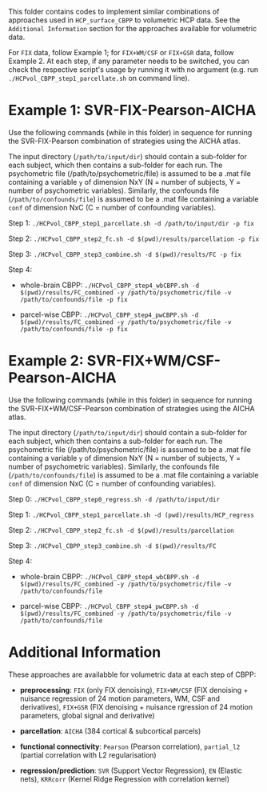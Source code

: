 This folder contains codes to implement similar combinations of approaches used in `HCP_surface_CBPP` to volumetric HCP data. See the `Additional Information` section for the approaches available for volumetric data.

For `FIX` data, follow Example 1; for `FIX+WM/CSF` or `FIX+GSR` data, follow Example 2. At each step, if any parameter needs to be switched, you can check the respective script's usage by running it with no argument (e.g. run `./HCPvol_CBPP_step1_parcellate.sh` on command line).


# Example 1: SVR-FIX-Pearson-AICHA

Use the following commands (while in this folder) in sequence for running the SVR-FIX-Pearson combination of strategies using the AICHA atlas. 

The input directory (`/path/to/input/dir`) should contain a sub-folder for each subject, which then contains a sub-folder for each run. The psychometric file (/path/to/psychometric/file) is assumed to be a .mat file containing a variable `y` of dimension NxY (N = number of subjects, Y = number of psychometric variables). Similarly, the confounds file (`/path/to/confounds/file`) is assumed to be a .mat file containing a variable `conf` of dimension NxC (C = number of confounding variables).

Step 1: `./HCPvol_CBPP_step1_parcellate.sh -d /path/to/input/dir -p fix`

Step 2: `./HCPvol_CBPP_step2_fc.sh -d $(pwd)/results/parcellation -p fix`

Step 3: `./HCPvol_CBPP_step3_combine.sh -d $(pwd)/results/FC -p fix`

Step 4: 

- whole-brain CBPP: `./HCPvol_CBPP_step4_wbCBPP.sh -d $(pwd)/results/FC_combined -y /path/to/psychometric/file -v /path/to/confounds/file -p fix`

- parcel-wise CBPP: `./HCPvol_CBPP_step4_pwCBPP.sh -d $(pwd)/results/FC_combined -y /path/to/psychometric/file -v /path/to/confounds/file -p fix`

# Example 2: SVR-FIX+WM/CSF-Pearson-AICHA

Use the following commands (while in this folder) in sequence for running the SVR-FIX+WM/CSF-Pearson combination of strategies using the AICHA atlas. 

The input directory (`/path/to/input/dir`) should contain a sub-folder for each subject, which then contains a sub-folder for each run. The psychometric file (/path/to/psychometric/file) is assumed to be a .mat file containing a variable `y` of dimension NxY (N = number of subjects, Y = number of psychometric variables). Similarly, the confounds file (`/path/to/confounds/file`) is assumed to be a .mat file containing a variable `conf` of dimension NxC (C = number of confounding variables).

Step 0: `./HCPvol_CBPP_step0_regress.sh -d /path/to/input/dir`

Step 1: `./HCPvol_CBPP_step1_parcellate.sh -d (pwd)/results/HCP_regress`

Step 2: `./HCPvol_CBPP_step2_fc.sh -d $(pwd)/results/parcellation`

Step 3: `./HCPvol_CBPP_step3_combine.sh -d $(pwd)/results/FC`

Step 4: 

- whole-brain CBPP: `./HCPvol_CBPP_step4_wbCBPP.sh -d $(pwd)/results/FC_combined -y /path/to/psychometric/file -v /path/to/confounds/file`

- parcel-wise CBPP: `./HCPvol_CBPP_step4_pwCBPP.sh -d $(pwd)/results/FC_combined -y /path/to/psychometric/file -v /path/to/confounds/file`

# Additional Information

These approaches are availabble for volumetric data at each step of CBPP:

- **preprocessing**: `FIX` (only FIX denoising), `FIX+WM/CSF` (FIX denoising + nuisance regression of 24 motion parameters, WM, CSF and derivatives), `FIX+GSR` (FIX denoising + nuisance rgression of 24 motion parameters, global signal and derivative)

- **parcellation**: `AICHA` (384 cortical & subcortical parcels)

- **functional connectivity**: `Pearson` (Pearson correlation), `partial_l2` (partial correlation with L2 regularisation)

- **regression/prediction**: `SVR` (Support Vector Regression), `EN` (Elastic nets), `KRRcorr` (Kernel Ridge Regression with correlation kernel)

